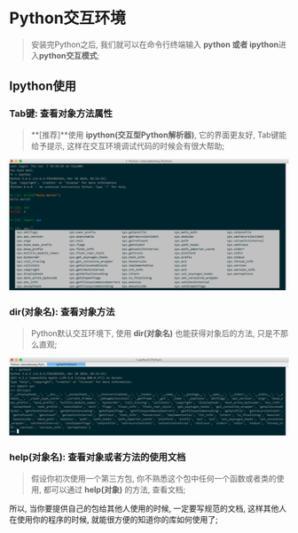 # Python交互环境

> 安装完Python之后, 我们就可以在命令行终端输入 **python 或者 ipython**进入**python交互模式**;  

## Ipython使用

### Tab键: 查看对象方法属性

> **[推荐]**使用 **ipython(交互型Python解析器)**,  它的界面更友好, Tab键能给予提示, 这样在交互环境调试代码的时候会有很大帮助;   

![3D6CBEC2-7B99-418F-A06C-9A5D7FB1F331](media/3D6CBEC2-7B99-418F-A06C-9A5D7FB1F331.png)



### dir(对象名): 查看对象方法

> Python默认交互环境下, 使用  **dir(对象名)** 也能获得对象后的方法, 只是不那么直观;  

![D850D136-DD50-40D3-AB59-A4177B92D57D](media/D850D136-DD50-40D3-AB59-A4177B92D57D.png)



### help(对象名): 查看对象或者方法的使用文档

> 假设你初次使用一个第三方包, 你不熟悉这个包中任何一个函数或者类的使用, 都可以通过 **help(对象)**  的方法, 查看文档;  

所以, 当你要提供自己的包给其他人使用的时候, 一定要写规范的文档, 这样其他人在使用你的程序的时候, 就能很方便的知道你的库如何使用了;

